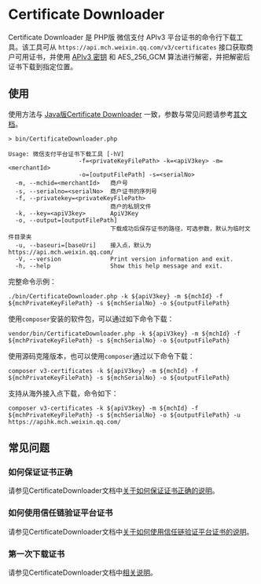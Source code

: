 # Certificate Downloader

Certificate Downloader 是 PHP版 微信支付 APIv3 平台证书的命令行下载工具。该工具可从 `https://api.mch.weixin.qq.com/v3/certificates` 接口获取商户可用证书，并使用 [APIv3 密钥](https://wechatpay-api.gitbook.io/wechatpay-api-v3/ren-zheng/api-v3-mi-yao) 和 AES_256_GCM 算法进行解密，并把解密后证书下载到指定位置。

## 使用
使用方法与 [Java版Certificate Downloader](https://github.com/wechatpay-apiv3/CertificateDownloader) 一致，参数与常见问题请参考[其文档](https://github.com/wechatpay-apiv3/CertificateDownloader/blob/master/README.md)。

```shell
> bin/CertificateDownloader.php

Usage: 微信支付平台证书下载工具 [-hV]
                    -f=<privateKeyFilePath> -k=<apiV3key> -m=<merchantId>
                    -o=[outputFilePath] -s=<serialNo>
  -m, --mchid=<merchantId>   商户号
  -s, --serialno=<serialNo>  商户证书的序列号
  -f, --privatekey=<privateKeyFilePath>
                             商户的私钥文件
  -k, --key=<apiV3key>       ApiV3Key
  -o, --output=[outputFilePath]
                             下载成功后保存证书的路径，可选参数，默认为临时文件目录夹
  -u, --baseuri=[baseUri]    接入点，默认为 https://api.mch.weixin.qq.com/
  -V, --version              Print version information and exit.
  -h, --help                 Show this help message and exit.
```

完整命令示例：

```shell
./bin/CertificateDownloader.php -k ${apiV3key} -m ${mchId} -f ${mchPrivateKeyFilePath} -s ${mchSerialNo} -o ${outputFilePath}
```

使用`composer`安装的软件包，可以通过如下命令下载：

```shell
vendor/bin/CertificateDownloader.php -k ${apiV3key} -m ${mchId} -f ${mchPrivateKeyFilePath} -s ${mchSerialNo} -o ${outputFilePath}
```

使用源码克隆版本，也可以使用`composer`通过以下命令下载：

```shell
composer v3-certificates -k ${apiV3key} -m ${mchId} -f ${mchPrivateKeyFilePath} -s ${mchSerialNo} -o ${outputFilePath}
```

支持从海外接入点下载，命令如下：

```shell
composer v3-certificates -k ${apiV3key} -m ${mchId} -f ${mchPrivateKeyFilePath} -s ${mchSerialNo} -o ${outputFilePath} -u https://apihk.mch.weixin.qq.com/
```

## 常见问题

### 如何保证证书正确
请参见CertificateDownloader文档中[关于如何保证证书正确的说明](https://github.com/wechatpay-apiv3/CertificateDownloader#%E5%A6%82%E4%BD%95%E4%BF%9D%E8%AF%81%E8%AF%81%E4%B9%A6%E6%AD%A3%E7%A1%AE)。

### 如何使用信任链验证平台证书
请参见CertificateDownloader文档中[关于如何使用信任链验证平台证书的说明](https://github.com/wechatpay-apiv3/CertificateDownloader#%E5%A6%82%E4%BD%95%E4%BD%BF%E7%94%A8%E4%BF%A1%E4%BB%BB%E9%93%BE%E9%AA%8C%E8%AF%81%E5%B9%B3%E5%8F%B0%E8%AF%81%E4%B9%A6)。

### 第一次下载证书

请参见CertificateDownloader文档中[相关说明](https://github.com/wechatpay-apiv3/CertificateDownloader#%E7%AC%AC%E4%B8%80%E6%AC%A1%E4%B8%8B%E8%BD%BD%E8%AF%81%E4%B9%A6)。
